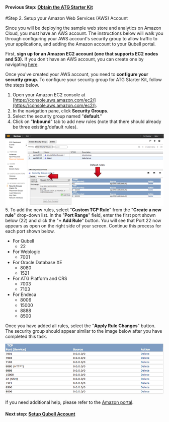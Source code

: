 #### Previous Step: [Obtain the ATG Starter Kit](step-1-get-starter-kit.md)

#Step 2. Setup your Amazon Web Services (AWS) Account

Since you will be deploying the sample web store and analytics on Amazon Cloud, you must have an AWS account. The instructions below will walk you through configuring your AWS account's security group to allow traffic to your applications, and adding the Amazon account to your Qubell portal. 

First, **sign up for an Amazon EC2 account (one that supports EC2 nodes and S3).** If you don't have an AWS account, you can create one by navigating [here](http://aws.amazon.com/account/).

Once you've created your AWS account, you need to **configure your security group.** To configure your security group for ATG Starter Kit, follow the steps below.

1. Open your Amazon EC2 console at [https://console.aws.amazon.com/ec2/](https://console.aws.amazon.com/ec2/).
2. In the navigation pane, click **Security Groups**.
3. Select the security group named "**default**." 
4. Click on "**Inbound**" tab to add new rules (note that there should already be three existing/default rules). 

![default rules](images/amazon-default-aws-rules.png)
5. To add the new rules, select "**Custom TCP Rule**" from the "**Create a new rule**" drop-down list. In the "**Port Range**" field, enter the first port shown below (22) and click the "**+ Add Rule**" button. You will see that Port 22 now appears as open on the right side of your screen. Continue this process for each port shown below.

- For Qubell
    + 22
- For Weblogic
    + 7001
- For Oracle Database XE
    + 8080
    + 1521
- For ATG Platform and CRS
    + 7003
    + 7103
- For Endeca
    + 8006
    + 15000
    + 8888
    + 8500

Once you have added all rules, select the "**Apply Rule Changes**" button. The security group should appear similar to the image below after you have completed this task.

![atg starter kit rules](images/amazon-atg-sk-aws-rules.png)

If you need additional help, please refer to the [Amazon portal](http://docs.aws.amazon.com/AWSEC2/latest/UserGuide/using-network-security.html#adding-security-group-rule). 


#### Next step: [Setup Qubell Account](step-3-qubell-setup-guide.md)
